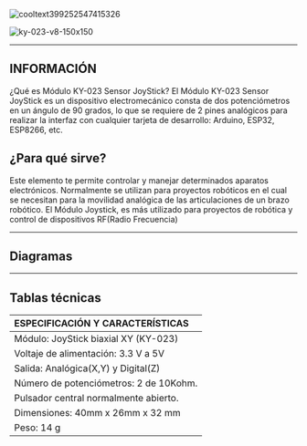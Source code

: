 ![cooltext399252547415326](https://user-images.githubusercontent.com/79487256/144521544-71de8013-3d80-4cb7-b062-635800397118.png)

![ky-023-v8-150x150](https://user-images.githubusercontent.com/79487256/144521798-79c184b9-169e-4915-bc6c-4263fecfd33d.jpg)


-----------------------------------------------------------------------------------------------------------------------------------------------------------------------------------
## INFORMACIÓN
¿Qué es Módulo KY-023 Sensor JoyStick?
El Módulo KY-023 Sensor JoyStick es un dispositivo electromecánico consta de dos potenciómetros en un ángulo de 90 grados, lo que se requiere de 2 pines analógicos para realizar la interfaz con cualquier tarjeta de desarrollo: Arduino, ESP32, ESP8266, etc.

## ¿Para qué sirve?

Este elemento te permite controlar y manejar determinados aparatos electrónicos. Normalmente se utilizan para proyectos robóticos en el cual se necesitan para la movilidad analógica de las articulaciones de un brazo robótico. El Módulo Joystick, es más utilizado para proyectos de robótica y control de dispositivos RF(Radio Frecuencia)

-----------------------------------------------------------------------------------------------------------------------------------------------------------------------------------

## Diagramas


-----------------------------------------------------------------------------------------------------------------------------------------------------------------------------------

## Tablas técnicas

| ESPECIFICACIÓN Y CARACTERÍSTICAS |
| :--- |
| Módulo: JoyStick biaxial XY (KY-023) |
| Voltaje de alimentación: 3.3 V a 5V |
| Salida: Analógica(X,Y) y Digital(Z) |
| Número de potenciómetros: 2 de 10Kohm. |
| Pulsador central normalmente abierto. |
| Dimensiones: 40mm x 26mm  x 32 mm |
| Peso: 14 g |
